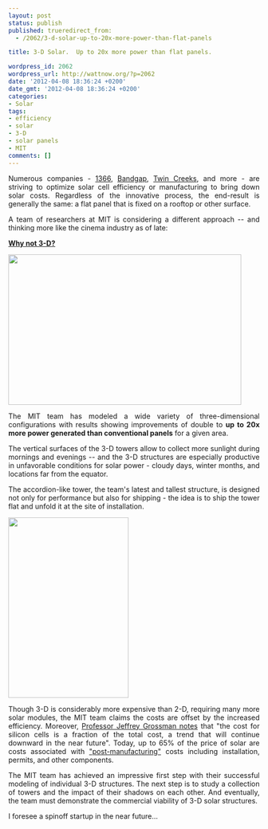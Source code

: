 ```yaml
---
layout: post
status: publish
published: trueredirect_from:
  - /2062/3-d-solar-up-to-20x-more-power-than-flat-panels

title: 3-D Solar.  Up to 20x more power than flat panels.

wordpress_id: 2062
wordpress_url: http://wattnow.org/?p=2062
date: '2012-04-08 18:36:24 +0200'
date_gmt: '2012-04-08 18:36:24 +0200'
categories:
- Solar
tags:
- efficiency
- solar
- 3-D
- solar panels
- MIT
comments: []
---
```

<p style="text-align: justify;">Numerous companies - <a title="1366 Technologies.  Solar manufacturing for the 21st century." href="http://wattnow.org/704/1366-technologies-solar-manufacturing-for-the-21st-century">1366</a>, <a title="Bandgap Engineering.  Nanowire-enhanced solar cells." href="http://wattnow.org/849/bandgap-engineering-nanowire-enhanced-solar-cells">Bandgap</a>, <a title="Twin Creeks Technologies.  A new era in thin crystalline wafers." href="http://wattnow.org/1936/twin-creeks-technologies-a-new-era-in-thin-crystalline-wafers">Twin Creeks</a>, and more - are striving to optimize solar cell efficiency or manufacturing to bring down solar costs.  Regardless of the innovative process, the end-result is generally the same: a flat panel that is fixed on a rooftop or other surface.</p>
<p style="text-align: justify;">A team of researchers at MIT is considering a different approach -- and thinking more like the cinema industry as of late:</p>
<p style="text-align: justify;"><a href="http://web.mit.edu/press/2012/three-dimensional-solar-energy.html"><strong>Why not 3-D?  </strong></a></p>
<p style="text-align: justify;"><a href="http://web.mit.edu/press/media.html?id=14913"><img title="MIT-3dsolar" src="{{ 'assets/from-wordpress/uploads/2012/04/MIT-3dsolar.jpg' | relative_url }}" alt="" width="467" height="302" /></a></p>
<p style="text-align: justify;">The MIT team has modeled a wide variety of three-dimensional configurations with results showing improvements of double to <strong>up to 20x more power generated than conventional panels</strong> for a given area.</p>
<p style="text-align: justify;">The vertical surfaces of the 3-D towers allow to collect more sunlight during mornings and evenings -- and the 3-D structures are especially productive in unfavorable conditions for solar power - cloudy days, winter months, and locations far from the equator.</p>
<p style="text-align: justify;">The accordion-like tower, the team's latest and tallest structure, is designed not only for performance but also for shipping - the idea is to ship the tower flat and unfold it at the site of installation.</p>
<p style="text-align: justify;"><a href="http://web.mit.edu/press/media.html?id=14913"><img title="MIT-3dsolar-2" src="{{ 'assets/from-wordpress/uploads/2012/04/MIT-3dsolar-2-682x1024.jpg' | relative_url }}" alt="" width="241" height="362" /></a></p>
<p style="text-align: justify;">Though 3-D is considerably more expensive than 2-D, requiring many more solar modules, the MIT team claims the costs are offset by the increased efficiency.  Moreover, <a href="http://web.mit.edu/press/2012/three-dimensional-solar-energy.html">Professor Jeffrey Grossman notes</a> that "the cost for silicon cells is a fraction of the total cost, a trend that will continue downward in the near future".  Today, up to 65% of the price of solar are costs associated with <a href="http://wattnow.org/704/1366-technologies-solar-manufacturing-for-the-21st-century">"post-manufacturing"</a> costs including installation, permits, and other components.</p>
<p style="text-align: justify;">The MIT team has achieved an impressive first step with their successful modeling of individual 3-D structures.  The next step is to study a collection of towers and the impact of their shadows on each other.  And eventually, the team must demonstrate the commercial viability of 3-D solar structures.</p>
<p style="text-align: justify;">I foresee a spinoff startup in the near future...</p>

